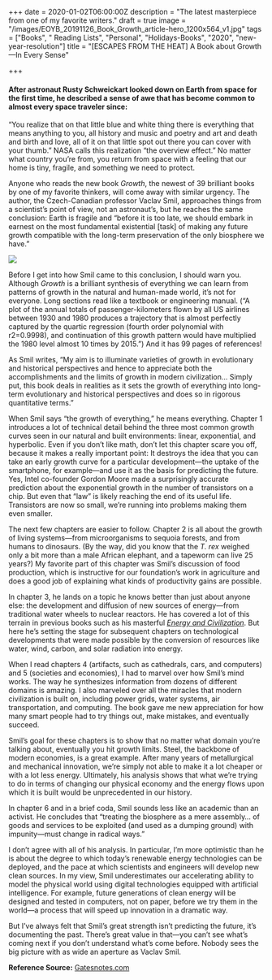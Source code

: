 +++
date = 2020-01-02T06:00:00Z
description = "The latest masterpiece from one of my favorite writers."
draft = true
image = "/images/EOYB_20191126_Book_Growth_article-hero_1200x564_v1.jpg"
tags = ["Books", " Reading Lists", "Personal", "Holidays-Books", "2020", "new-year-resolution"]
title = "[ESCAPES FROM THE HEAT] A Book about Growth—In Every Sense"

+++
#### After astronaut Rusty Schweickart looked down on Earth from space for the first time, he described a sense of awe that has become common to almost every space traveler since:

 “You realize that on that little blue and white thing there is everything that means anything to you, all history and music and poetry and art and death and birth and love, all of it on that little spot out there you can cover with your thumb.” NASA calls this realization “the overview effect.” No matter what country you’re from, you return from space with a feeling that our home is tiny, fragile, and something we need to protect.

Anyone who reads the new book _Growth_, the newest of 39 brilliant books by one of my favorite thinkers, will come away with similar urgency. The author, the Czech-Canadian professor Vaclav Smil, approaches things from a scientist’s point of view, not an astronaut’s, but he reaches the same conclusion: Earth is fragile and “before it is too late, we should embark in earnest on the most fundamental existential \[task\] of making any future growth compatible with the long-term preservation of the only biosphere we have.”

[![](https://i.ytimg.com/vi/p55cFT-ti-I/maxresdefault.jpg)](https://youtu.be/p55cFT-ti-I)

Before I get into how Smil came to this conclusion, I should warn you. Although _Growth_ is a brilliant synthesis of everything we can learn from patterns of growth in the natural and human-made world, it’s not for everyone. Long sections read like a textbook or engineering manual. (“A plot of the annual totals of passenger-kilometers flown by all US airlines between 1930 and 1980 produces a trajectory that is almost perfectly captured by the quartic regression (fourth order polynomial with r2=0.9998), and continuation of this growth pattern would have multiplied the 1980 level almost 10 times by 2015.”) And it has 99 pages of references!

As Smil writes, “My aim is to illuminate varieties of growth in evolutionary and historical perspectives and hence to appreciate both the accomplishments and the limits of growth in modern civilization... Simply put, this book deals in realities as it sets the growth of everything into long-term evolutionary and historical perspectives and does so in rigorous quantitative terms.”

When Smil says “the growth of everything,” he means everything. Chapter 1 introduces a lot of technical detail behind the three most common growth curves seen in our natural and built environments: linear, exponential, and hyperbolic. Even if you don’t like math, don’t let this chapter scare you off, because it makes a really important point: It destroys the idea that you can take an early growth curve for a particular development—the uptake of the smartphone, for example—and use it as the basis for predicting the future. Yes, Intel co-founder Gordon Moore made a surprisingly accurate prediction about the exponential growth in the number of transistors on a chip. But even that “law” is likely reaching the end of its useful life. Transistors are now so small, we’re running into problems making them even smaller.

The next few chapters are easier to follow. Chapter 2 is all about the growth of living systems—from microorganisms to sequoia forests, and from humans to dinosaurs. (By the way, did you know that the _T. rex_ weighed only a bit more than a male African elephant, and a tapeworm can live 25 years?) My favorite part of this chapter was Smil’s discussion of food production, which is instructive for our foundation’s work in agriculture and does a good job of explaining what kinds of productivity gains are possible.

In chapter 3, he lands on a topic he knows better than just about anyone else: the development and diffusion of new sources of energy—from traditional water wheels to nuclear reactors. He has covered a lot of this terrain in previous books such as his masterful [_Energy and Civilization_](https://www.gatesnotes.com/Books/Energy-and-Civilization). But here he’s setting the stage for subsequent chapters on technological developments that were made possible by the conversion of resources like water, wind, carbon, and solar radiation into energy.

When I read chapters 4 (artifacts, such as cathedrals, cars, and computers) and 5 (societies and economies), I had to marvel over how Smil’s mind works. The way he synthesizes information from dozens of different domains is amazing. I also marveled over all the miracles that modern civilization is built on, including power grids, water systems, air transportation, and computing. The book gave me new appreciation for how many smart people had to try things out, make mistakes, and eventually succeed.

Smil’s goal for these chapters is to show that no matter what domain you’re talking about, eventually you hit growth limits. Steel, the backbone of modern economies, is a great example. After many years of metallurgical and mechanical innovation, we’re simply not able to make it a lot cheaper or with a lot less energy. Ultimately, his analysis shows that what we’re trying to do in terms of changing our physical economy and the energy flows upon which it is built would be unprecedented in our history.

In chapter 6 and in a brief coda, Smil sounds less like an academic than an activist. He concludes that “treating the biosphere as a mere assembly… of goods and services to be exploited (and used as a dumping ground) with impunity—must change in radical ways.”

I don’t agree with all of his analysis. In particular, I’m more optimistic than he is about the degree to which today’s renewable energy technologies can be deployed, and the pace at which scientists and engineers will develop new clean sources. In my view, Smil underestimates our accelerating ability to model the physical world using digital technologies equipped with artificial intelligence. For example, future generations of clean energy will be designed and tested in computers, not on paper, before we try them in the world—a process that will speed up innovation in a dramatic way.

But I’ve always felt that Smil’s great strength isn’t predicting the future, it’s documenting the past. There’s great value in that—you can’t see what’s coming next if you don’t understand what’s come before. Nobody sees the big picture with as wide an aperture as Vaclav Smil.

**Reference Source:** [Gatesnotes.com](https://www.gatesnotes.com "GatesNotes.com")